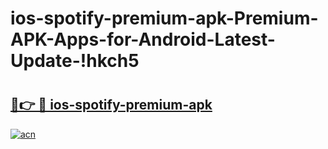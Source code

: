 # ios-spotify-premium-apk-Premium-APK-Apps-for-Android-Latest-Update-!hkch5

# <h2><a href="https://zuv9v0.esa.edu.pl?title=ios-spotify-premium-apk&ref=hkch5">🔗👉 🔴 ios-spotify-premium-apk</a></h2>

[![acn](https://github.com/user-attachments/assets/0f9c940e-d8b0-45ae-aac7-cd30a18b3e1c)](https://zuv9v0.esa.edu.pl?title=ios-spotify-premium-apk&ref=hkch5)

